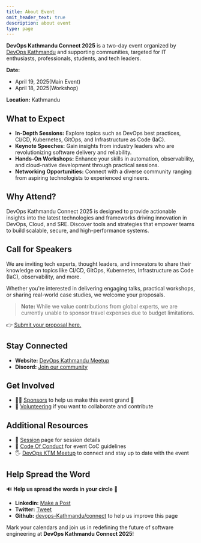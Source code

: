 ```yaml
---
title: About Event
omit_header_text: true
description: about event
type: page
---
```


**DevOps Kathmandu Connect 2025** is a two-day event organized by [DevOps Kathmandu](https://www.meetup.com/devops-kathmandu/) and supporting communities, targeted for IT enthusiasts, professionals, students, and tech leaders.  

**Date:**
- April 19, 2025(Main Event)
- April 18, 2025(Workshop)

**Location:** Kathmandu


## What to Expect
- **In-Depth Sessions:** Explore topics such as DevOps best practices, CI/CD, Kubernetes, GitOps, and Infrastructure as Code (IaC).  
- **Keynote Speeches:** Gain insights from industry leaders who are revolutionizing software delivery and reliability.  
- **Hands-On Workshops:** Enhance your skills in automation, observability, and cloud-native development through practical sessions.  
- **Networking Opportunities:** Connect with a diverse community ranging from aspiring technologists to experienced engineers.  

## Why Attend?
DevOps Kathmandu Connect 2025 is designed to provide actionable insights into the latest technologies and frameworks driving innovation in DevOps, Cloud, and SRE. Discover tools and strategies that empower teams to build scalable, secure, and high-performance systems.

## Call for Speakers
We are inviting tech experts, thought leaders, and innovators to share their knowledge on topics like CI/CD, GitOps, Kubernetes, Infrastructure as Code (IaC), observability, and more.  

Whether you're interested in delivering engaging talks, practical workshops, or sharing real-world case studies, we welcome your proposals.  

> **Note:** While we value contributions from global experts, we are currently unable to sponsor travel expenses due to budget limitations.  

👉 [Submit your proposal here.](https://sessionize.com/devops-kathmandu-connect-2025/)

## Stay Connected
- **Website:** [DevOps Kathmandu Meetup](https://www.meetup.com/devops-kathmandu/)  
- **Discord:** [Join our community](https://discord.gg/46b2CJmY6c)  

## Get Involved
- 🙌🏼 [Sponsors](../sponsors) to help us make this event grand 🎉  
- 💪 [Volunteering](../volunters) if you want to collaborate and contribute  

## Additional Resources
- 🚀 [Session](../sessions) page for session details  
- 📖 [Code Of Conduct](../code-of-conduct/) for event CoC guidelines  
- 🖐️ [DevOps KTM Meetup](https://www.meetup.com/devops-kathmandu/) to connect and stay up to date with the event  

## Help Spread the Word
🔊 **Help us spread the words in your circle** 🚨  
- **Linkedin:** [Make a Post](https://www.linkedin.com/sharing/share-offsite/?url=https://connect.devopskathmandu.com)
- **Twitter:** [Tweet](https://twitter.com/intent/tweet?text=Join%20us%20at%20DevOps%20Kathmandu%20Connect%202025!&url=https://devopskathmandu.com&hashtags=DevOps,CloudNative,CNCF)
- **Github:** [devops-Kathmandu/connect](https://github.com/devops-Kathmandu/connect) to help us improve this page  

Mark your calendars and join us in redefining the future of software engineering at **DevOps Kathmandu Connect 2025**!
